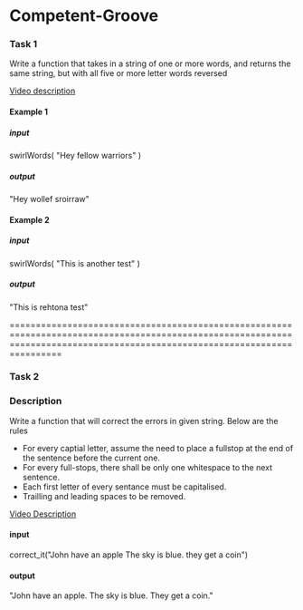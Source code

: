 # Competent-Groove

### Task 1
Write a function that takes in a string of one or more words, and returns the same string, but with all five or more letter words reversed

[Video description](https://youtu.be/ZAIA3_SwA3Q)
#### Example 1
##### input
swirlWords( "Hey fellow warriors" )
##### output
"Hey wollef sroirraw"

#### Example 2
##### input
swirlWords( "This is another test" )
##### output
"This is rehtona test"

============================================================================================================================================================================


### Task 2
### Description
Write a function that will correct the errors in given string. Below are the rules
- For every captial letter, assume the need to place a fullstop at the end of the sentence before the current one.
- For every full-stops, there shall be only one whitespace to the next sentence.
- Each first letter of every sentance must be capitalised.
- Trailling and leading spaces to be removed.

[Video Description](https://youtu.be/x5kzHW8zTqE)
#### input
correct_it("John have   an apple The sky is blue.  they get a coin")
#### output
"John have an apple. The sky is blue. They get a coin."
